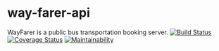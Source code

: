# way-farer-api
WayFarer is a public bus transportation booking server.
[![Build Status](https://travis-ci.org/Mcdavid95/way-farer-api.svg?branch=develop)](https://travis-ci.org/Mcdavid95/way-farer-api) [![Coverage Status](https://coveralls.io/repos/github/Mcdavid95/way-farer-api/badge.svg?branch=develop)](https://coveralls.io/github/Mcdavid95/way-farer-api?branch=develop) [![Maintainability](https://api.codeclimate.com/v1/badges/21cccaac11bdfa626103/maintainability)](https://codeclimate.com/github/Mcdavid95/way-farer-api/maintainability)
